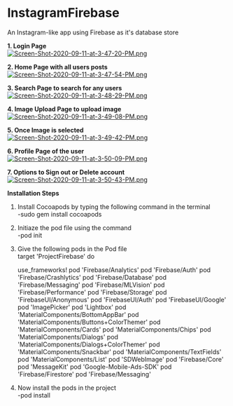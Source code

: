 # InstagramFirebase
An Instagram-like app using Firebase as it's database store

**1. Login Page** <br />
[![Screen-Shot-2020-09-11-at-3-47-20-PM.png](https://i.postimg.cc/XJMZMNhc/Screen-Shot-2020-09-11-at-3-47-20-PM.png)](https://postimg.cc/FfZF3vh7)

**2. Home Page with all users posts** <br />
[![Screen-Shot-2020-09-11-at-3-47-54-PM.png](https://i.postimg.cc/d1K0HHk5/Screen-Shot-2020-09-11-at-3-47-54-PM.png)](https://postimg.cc/XZQ3Xgg5)

**3. Search Page to search for any users** <br />
[![Screen-Shot-2020-09-11-at-3-48-29-PM.png](https://i.postimg.cc/gk02T6jb/Screen-Shot-2020-09-11-at-3-48-29-PM.png)](https://postimg.cc/z39NLvTx)

**4. Image Upload Page to upload image** <br />
[![Screen-Shot-2020-09-11-at-3-49-08-PM.png](https://i.postimg.cc/15L1rgNH/Screen-Shot-2020-09-11-at-3-49-08-PM.png)](https://postimg.cc/VdBhYkgr)

**5. Once Image is selected** <br />
[![Screen-Shot-2020-09-11-at-3-49-42-PM.png](https://i.postimg.cc/Y0ZZRVj9/Screen-Shot-2020-09-11-at-3-49-42-PM.png)](https://postimg.cc/gLygkgVF)


**6. Profile Page of the user** <br />
[![Screen-Shot-2020-09-11-at-3-50-09-PM.png](https://i.postimg.cc/hjGYBgdv/Screen-Shot-2020-09-11-at-3-50-09-PM.png)](https://postimg.cc/06LnYTZ1)

**7. Options to Sign out or Delete account** <br />
[![Screen-Shot-2020-09-11-at-3-50-43-PM.png](https://i.postimg.cc/C16QMtGN/Screen-Shot-2020-09-11-at-3-50-43-PM.png)](https://postimg.cc/HcX2B6Pc)



**Installation Steps**
1. Install Cocoapods by typing the following command in the terminal <br />
   -sudo gem install cocoapods
   
2. Initiaze the pod file using the command <br />
   -pod init
   
3. Give the following pods in the Pod file <br />
  target 'ProjectFirebase' do
  
   use_frameworks!
    pod 'Firebase/Analytics'
    pod 'Firebase/Auth'
    pod 'Firebase/Crashlytics'
    pod 'Firebase/Database'
    pod 'Firebase/Messaging'
    pod 'Firebase/MLVision'
    pod 'Firebase/Performance'
    pod 'Firebase/Storage'
    pod 'FirebaseUI/Anonymous'
    pod 'FirebaseUI/Auth'
    pod 'FirebaseUI/Google'
    pod 'ImagePicker'
    pod 'Lightbox'
    pod 'MaterialComponents/BottomAppBar'
    pod 'MaterialComponents/Buttons+ColorThemer'
    pod 'MaterialComponents/Cards'
    pod 'MaterialComponents/Chips'
    pod 'MaterialComponents/Dialogs'
    pod 'MaterialComponents/Dialogs+ColorThemer'
    pod 'MaterialComponents/Snackbar'
    pod 'MaterialComponents/TextFields'
    pod 'MaterialComponents/List'
    pod 'SDWebImage'
    pod 'Firebase/Core'
    pod 'MessageKit'
    pod 'Google-Mobile-Ads-SDK'
    pod 'Firebase/Firestore'
    pod 'Firebase/Messaging'
    
4. Now install the pods in the project<br />
   -pod install
   
